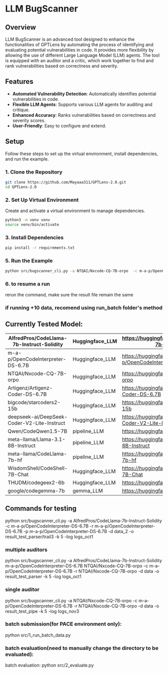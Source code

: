 # LLM BugScanner

## Overview

LLM BugScanner is an advanced tool designed to enhance the functionalities of GPTLens by automating the process of identifying and evaluating potential vulnerabilities in code. It provides more flexibility by allowing the use of different Large Language Model (LLM) agents. The tool is equipped with an auditor and a critic, which work together to find and rank vulnerabilities based on correctness and severity.

## Features

- **Automated Vulnerability Detection**: Automatically identifies potential vulnerabilities in code.
- **Flexible LLM Agents**: Supports various LLM agents for auditing and critique.
- **Enhanced Accuracy**: Ranks vulnerabilities based on correctness and severity scores.
- **User-Friendly**: Easy to configure and extend.

## Setup

Follow these steps to set up the virtual environment, install dependencies, and run the example.

### 1. Clone the Repository

```sh
git clone https://github.com/Mayaaa311/GPTLens-2.0.git
cd GPTLens-2.0
```
### 2. Set Up Virtual Environment
Create and activate a virtual environment to manage dependencies.

```sh
python3 -m venv venv
source venv/bin/activate
```

### 3. Install Dependencies

```sh
pip install -r requirements.txt
```


### 5. Run the Example

```sh
python src/bugscanner_cli.py -a NTQAI/Nxcode-CQ-7B-orpo  -c m-a-p/OpenCodeInterpreter-DS-6.7B -r NTQAI/Nxcode-CQ-7B-orpo -d data -o result_test_pipe -k 5 -log logs_nov3
```

### 6. to resume a run
rerun the command, make sure the result file remain the same
### if running +10 data, recomend using run_batch folder's method

## Currently Tested Model: 
| AlfredPros/CodeLlama-7b-Instruct-Solidity   | Huggingface_LLM | https://huggingface.co/AlfredPros/CodeLlama-7b-Instruct-Solidity   | 7B   |
|---------------------------------------------|-----------------|--------------------------------------------------------------------|------|
| m-a-p/OpenCodeInterpreter-DS-6.7B           | Huggingface_LLM | https://huggingface.co/m-a-p/OpenCodeInterpreter-DS-6.7B           | 6.7B |
| NTQAI/Nxcode-CQ-7B-orpo                     | Huggingface_LLM | https://huggingface.co/NTQAI/Nxcode-CQ-7B-orpo                     | 7B   |
| Artigenz/Artigenz-Coder-DS-6.7B             | Huggingface_LLM | https://huggingface.co/Artigenz/Artigenz-Coder-DS-6.7B             | 6.7B |
| bigcode/starcoders2-15b                     | Huggingface_LLM | https://huggingface.co/bigcode/starcoders2-15b                     | 15B  |
| deepseek-ai/DeepSeek-Coder-V2-Lite-Instruct | Huggingface_LLM | https://huggingface.co/deepseek-ai/DeepSeek-Coder-V2-Lite-Instruct | 16B  |
| Qwen/CodeQwen1.5-7B                         | pipeline_LLM    | https://huggingface.co/Qwen/CodeQwen1.5-7B                         | 7B   |
| meta-llama/Llama-3.1-8B-Instruct            | pipeline_LLM    | https://huggingface.co/meta-llama/Llama-3.1-8B-Instruct            | 8B   |
| meta-llama/CodeLlama-7b-hf                  | pipeline_LLM    | https://huggingface.co/meta-llama/CodeLlama-7b-hf                  | 7B   |
| WisdomShell/CodeShell-7B-Chat               | Huggingface_LLM | https://huggingface.co/WisdomShell/CodeShell-7B-Chat               | 7B   |
| THUDM/codegeex2-6b                          | Huggingface_LLM | https://huggingface.co/THUDM/codegeex2-6b                          | 6B   |
| google/codegemma-7b                         | gemma_LLM       | https://huggingface.co/google/codegemma-7b                         | 7B   |


## Commands for testing
python src/bugscanner_cli.py -a  AlfredPros/CodeLlama-7b-Instruct-Solidity -c m-a-p/OpenCodeInterpreter-DS-6.7B -r m-a-p/OpenCodeInterpreter-DS-6.7B -p m-a-p/OpenCodeInterpreter-DS-6.7B -d data_2 -o result_test_parser/trail3 -k 5 -log logs_oct1

### multiple auditors
python src/bugscanner_cli.py -a AlfredPros/CodeLlama-7b-Instruct-Solidity m-a-p/OpenCodeInterpreter-DS-6.7B NTQAI/Nxcode-CQ-7B-orpo -c m-a-p/OpenCodeInterpreter-DS-6.7B -r NTQAI/Nxcode-CQ-7B-orpo -d data -o result_test_parser -k 5 -log logs_oct1

### single auditor
python src/bugscanner_cli.py -a NTQAI/Nxcode-CQ-7B-orpo  -c m-a-p/OpenCodeInterpreter-DS-6.7B -r NTQAI/Nxcode-CQ-7B-orpo -d data -o result_test_pipe -k 5 -log logs_nov3

### batch submission(for PACE environment only): 
python src/1_run_batch_data.py

### batch evaluation(need to manually change the directory to be evaluated): 
batch evaluation: 
python src/2_evaluate.py


 <!-- m-a-p/OpenCodeInterpreter-DS-6.7B NTQAI/Nxcode-CQ-7B-orpo  -->
